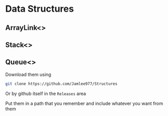 # Data Structures

## ArrayLink<>

## Stack<>

## Queue<>



Download them using 

```bash
git clone https://github.com/Jamlee977/Structures
```

Or by github itself in the ```Releases``` area



Put them in a path that you remember and include whatever you want from them






































